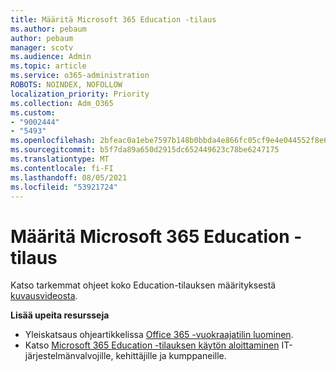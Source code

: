 ```yaml
---
title: Määritä Microsoft 365 Education -tilaus
ms.author: pebaum
author: pebaum
manager: scotv
ms.audience: Admin
ms.topic: article
ms.service: o365-administration
ROBOTS: NOINDEX, NOFOLLOW
localization_priority: Priority
ms.collection: Adm_O365
ms.custom:
- "9002444"
- "5493"
ms.openlocfilehash: 2bfeac0a1ebe7597b148b0bbda4e866fc05cf9e4e044552f8e6fa0f4227df736
ms.sourcegitcommit: b5f7da89a650d2915dc652449623c78be6247175
ms.translationtype: MT
ms.contentlocale: fi-FI
ms.lasthandoff: 08/05/2021
ms.locfileid: "53921724"
---
```

# <a name="set-up-a-microsoft-365-education-subscription"></a>Määritä Microsoft 365 Education -tilaus

Katso tarkemmat ohjeet koko Education-tilauksen määrityksestä [kuvausvideosta](https://aka.ms/M365EduSetup).

**Lisää upeita resursseja**

- Yleiskatsaus ohjeartikkelissa [Office 365 -vuokraajatilin luominen](https://docs.microsoft.com/microsoft-365/education/deploy/create-your-office-365-tenant).
- Katso [Microsoft 365 Education -tilauksen käytön aloittaminen](https://docs.microsoft.com/education/) IT-järjestelmänvalvojille, kehittäjille ja kumppaneille.